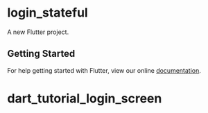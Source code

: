 # login_stateful

A new Flutter project.

## Getting Started

For help getting started with Flutter, view our online
[documentation](https://flutter.io/).
# dart_tutorial_login_screen

